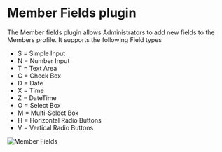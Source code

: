 # Member Fields plugin

The Member fields plugin allows Administrators to add new fields to the Members profile.
It supports the following Field types
* S = Simple Input
* N = Number Input
* T = Text Area
* C = Check Box
* D = Date
* X = Time
* Z = DateTime
* O = Select Box
* M = Multi-Select Box
* H = Horizontal Radio Buttons
* V = Vertical Radio Buttons

![Member Fields](https://www.reddick.co.uk/mvc/ProtectedContent/Members/2/extendedAdmin.PNG "Member Fields")
